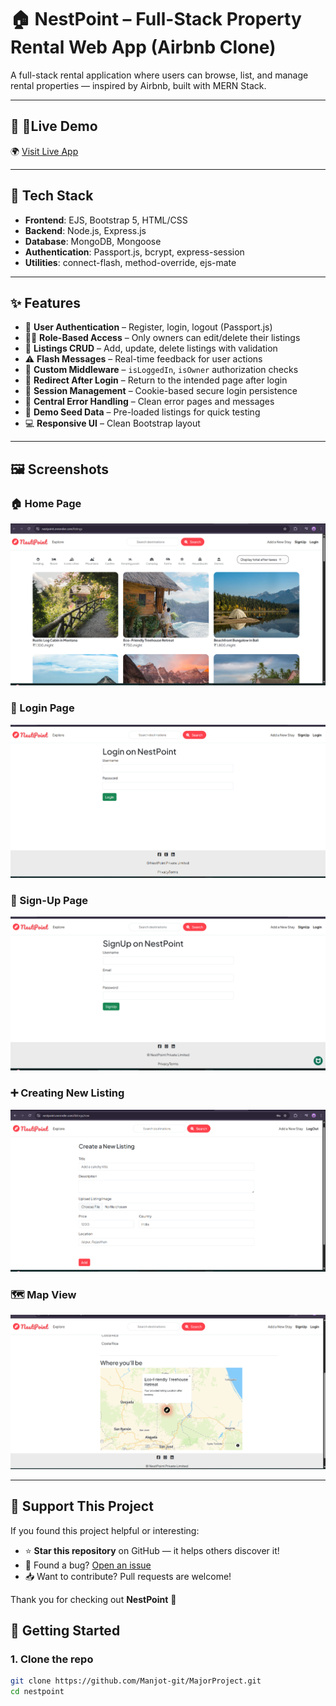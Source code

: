 # 🏠 NestPoint – Full-Stack Property Rental Web App (Airbnb Clone)

A full-stack rental application where users can browse, list, and manage rental properties — inspired by Airbnb, built with MERN Stack.

---

## 🔗 📌Live Demo

🌍 [Visit Live App](https://nestpoint.onrender.com)

---

## 🔧 Tech Stack

- **Frontend**: EJS, Bootstrap 5, HTML/CSS  
- **Backend**: Node.js, Express.js  
- **Database**: MongoDB, Mongoose  
- **Authentication**: Passport.js, bcrypt, express-session  
- **Utilities**: connect-flash, method-override, ejs-mate  

---

## ✨ Features

- 🔐 **User Authentication** – Register, login, logout (Passport.js)
- 🧑‍💼 **Role-Based Access** – Only owners can edit/delete their listings
- 📄 **Listings CRUD** – Add, update, delete listings with validation
- ⚠️ **Flash Messages** – Real-time feedback for user actions
- 🧱 **Custom Middleware** – `isLoggedIn`, `isOwner` authorization checks
- 🔁 **Redirect After Login** – Return to the intended page after login
- 💾 **Session Management** – Cookie-based secure login persistence
- 🚫 **Central Error Handling** – Clean error pages and messages
- 🌱 **Demo Seed Data** – Pre-loaded listings for quick testing
- 💻 **Responsive UI** – Clean Bootstrap layout

---

## 🖼️ Screenshots

### 🏠 Home Page  
![Home Page](./PICs-MajorProj/HomePage.png)

### 🔐 Login Page  
![Login Page](./PICs-MajorProj/Login%20Page.png)

### 📝 Sign-Up Page  
![SignUp Page](./PICs-MajorProj/SignUp%20Page.png)

### ➕ Creating New Listing  
![Creating New Listing](./PICs-MajorProj/Creating%20New%20Listing.png)

### 🗺️ Map View  
![Map View](./PICs-MajorProj/Map%20View.png)


---

## 🌟 Support This Project

If you found this project helpful or interesting:

- ⭐ **Star this repository** on GitHub — it helps others discover it!
- 🐛 Found a bug? [Open an issue](https://github.com/Manjot-git/MajorProject/issues)
- 📥 Want to contribute? Pull requests are welcome!

Thank you for checking out **NestPoint** 🙌



## 🚀 Getting Started

### 1. Clone the repo
```bash
git clone https://github.com/Manjot-git/MajorProject.git
cd nestpoint



